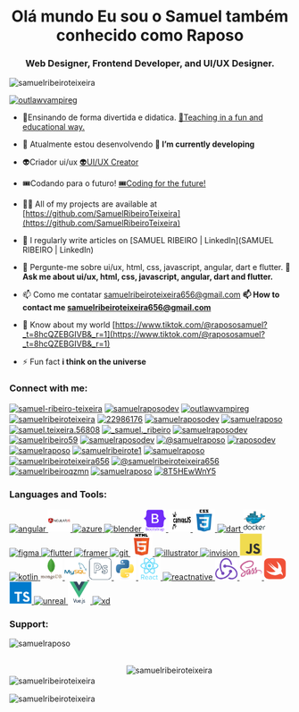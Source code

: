 <h1 align="center">Olá mundo Eu sou o Samuel também conhecido como Raposo</h1>
<h3 align="center">Web Designer, Frontend Developer, and UI/UX Designer.</h3>

<p align="left"> <img src="https://komarev.com/ghpvc/?username=samuelribeiroteixeira&label=Profile%20views&color=0e75b6&style=flat" alt="samuelribeiroteixeira" /> </p>

<p align="left"> <a href="https://twitter.com/outlawvampireg" target="blank"><img src="https://img.shields.io/twitter/follow/outlawvampireg?logo=twitter&style=for-the-badge" alt="outlawvampireg" /></a> </p>

- 🦊Ensinando de forma divertida e didatica. [🦊Teaching in a fun and educational way.](https://www.youtube.com/channel/UCCYeHPcSRMj4cE0f-rcvR1A)

- 🌱 Atualmente estou desenvolvendo **🌱 I’m currently developing**

- 👽Criador ui/ux [👽UI/UX Creator](https://www.behance.net/samuelribeiro59)

- 🎟️Codando para o futuro! [🎟️Coding for the future!](https://beacons.ai/samuelraposo)

- 👨‍💻 All of my projects are available at [https://github.com/SamuelRibeiroTeixeira](https://github.com/SamuelRibeiroTeixeira)

- 📝 I regularly write articles on [SAMUEL RIBEIRO | LinkedIn](SAMUEL RIBEIRO | LinkedIn)

- 💬 Pergunte-me sobre ui/ux, html, css, javascript, angular, dart e flutter. **💬 Ask me about ui/ux, html, css, javascript, angular, dart and flutter.**

- 📫 Como me contatar samuelribeiroteixeira656@gmail.com **📫 How to contact me samuelribeiroteixeira656@gmail.com**

- 📄 Know about my world [https://www.tiktok.com/@rapososamuel?_t=8hcQZEBGIVB&_r=1](https://www.tiktok.com/@rapososamuel?_t=8hcQZEBGIVB&_r=1)

- ⚡ Fun fact **i think on the universe**

<h3 align="left">Connect with me:</h3>
<p align="left">
<a href="https://codepen.io/samuel-ribeiro-teixeira" target="blank"><img align="center" src="https://raw.githubusercontent.com/rahuldkjain/github-profile-readme-generator/master/src/images/icons/Social/codepen.svg" alt="samuel-ribeiro-teixeira" height="30" width="40" /></a>
<a href="https://dev.to/samuelraposodev" target="blank"><img align="center" src="https://raw.githubusercontent.com/rahuldkjain/github-profile-readme-generator/master/src/images/icons/Social/devto.svg" alt="samuelraposodev" height="30" width="40" /></a>
<a href="https://twitter.com/outlawvampireg" target="blank"><img align="center" src="https://raw.githubusercontent.com/rahuldkjain/github-profile-readme-generator/master/src/images/icons/Social/twitter.svg" alt="outlawvampireg" height="30" width="40" /></a>
<a href="https://linkedin.com/in/samuelribeiroteixeira" target="blank"><img align="center" src="https://raw.githubusercontent.com/rahuldkjain/github-profile-readme-generator/master/src/images/icons/Social/linked-in-alt.svg" alt="samuelribeiroteixeira" height="30" width="40" /></a>
<a href="https://stackoverflow.com/users/22986176" target="blank"><img align="center" src="https://raw.githubusercontent.com/rahuldkjain/github-profile-readme-generator/master/src/images/icons/Social/stack-overflow.svg" alt="22986176" height="30" width="40" /></a>
<a href="https://codesandbox.com/samuelraposodev" target="blank"><img align="center" src="https://raw.githubusercontent.com/rahuldkjain/github-profile-readme-generator/master/src/images/icons/Social/codesandbox.svg" alt="samuelraposodev" height="30" width="40" /></a>
<a href="https://kaggle.com/samuelraposo" target="blank"><img align="center" src="https://raw.githubusercontent.com/rahuldkjain/github-profile-readme-generator/master/src/images/icons/Social/kaggle.svg" alt="samuelraposo" height="30" width="40" /></a>
<a href="https://fb.com/samuel.teixeira.56808" target="blank"><img align="center" src="https://raw.githubusercontent.com/rahuldkjain/github-profile-readme-generator/master/src/images/icons/Social/facebook.svg" alt="samuel.teixeira.56808" height="30" width="40" /></a>
<a href="https://instagram.com/_samuel._ribeiro" target="blank"><img align="center" src="https://raw.githubusercontent.com/rahuldkjain/github-profile-readme-generator/master/src/images/icons/Social/instagram.svg" alt="_samuel._ribeiro" height="30" width="40" /></a>
<a href="https://dribbble.com/samuelraposodev" target="blank"><img align="center" src="https://raw.githubusercontent.com/rahuldkjain/github-profile-readme-generator/master/src/images/icons/Social/dribbble.svg" alt="samuelraposodev" height="30" width="40" /></a>
<a href="https://www.behance.net/samuelribeiro59" target="blank"><img align="center" src="https://raw.githubusercontent.com/rahuldkjain/github-profile-readme-generator/master/src/images/icons/Social/behance.svg" alt="samuelribeiro59" height="30" width="40" /></a>
<a href="https://hashnode.com/samuelraposodev" target="blank"><img align="center" src="https://raw.githubusercontent.com/rahuldkjain/github-profile-readme-generator/master/src/images/icons/Social/hashnode.svg" alt="samuelraposodev" height="30" width="40" /></a>
<a href="https://medium.com/@samuelraposo" target="blank"><img align="center" src="https://raw.githubusercontent.com/rahuldkjain/github-profile-readme-generator/master/src/images/icons/Social/medium.svg" alt="@samuelraposo" height="30" width="40" /></a>
<a href="https://www.youtube.com/c/raposodev" target="blank"><img align="center" src="https://raw.githubusercontent.com/rahuldkjain/github-profile-readme-generator/master/src/images/icons/Social/youtube.svg" alt="raposodev" height="30" width="40" /></a>
<a href="https://www.codechef.com/users/samuelraposo" target="blank"><img align="center" src="https://cdn.jsdelivr.net/npm/simple-icons@3.1.0/icons/codechef.svg" alt="samuelraposo" height="30" width="40" /></a>
<a href="https://www.hackerrank.com/samuelribeirote1" target="blank"><img align="center" src="https://raw.githubusercontent.com/rahuldkjain/github-profile-readme-generator/master/src/images/icons/Social/hackerrank.svg" alt="samuelribeirote1" height="30" width="40" /></a>
<a href="https://codeforces.com/profile/samuelraposo" target="blank"><img align="center" src="https://raw.githubusercontent.com/rahuldkjain/github-profile-readme-generator/master/src/images/icons/Social/codeforces.svg" alt="samuelraposo" height="30" width="40" /></a>
<a href="https://www.leetcode.com/samuelribeiroteixeira656" target="blank"><img align="center" src="https://raw.githubusercontent.com/rahuldkjain/github-profile-readme-generator/master/src/images/icons/Social/leet-code.svg" alt="samuelribeiroteixeira656" height="30" width="40" /></a>
<a href="https://www.hackerearth.com/@samuelribeiroteixeira656" target="blank"><img align="center" src="https://raw.githubusercontent.com/rahuldkjain/github-profile-readme-generator/master/src/images/icons/Social/hackerearth.svg" alt="@samuelribeiroteixeira656" height="30" width="40" /></a>
<a href="https://auth.geeksforgeeks.org/user/samuelribeiroqzmn" target="blank"><img align="center" src="https://raw.githubusercontent.com/rahuldkjain/github-profile-readme-generator/master/src/images/icons/Social/geeks-for-geeks.svg" alt="samuelribeiroqzmn" height="30" width="40" /></a>
<a href="https://www.topcoder.com/members/samuelraposo" target="blank"><img align="center" src="https://raw.githubusercontent.com/rahuldkjain/github-profile-readme-generator/master/src/images/icons/Social/topcoder.svg" alt="samuelraposo" height="30" width="40" /></a>
<a href="https://discord.gg/8T5HEwWnY5" target="blank"><img align="center" src="https://raw.githubusercontent.com/rahuldkjain/github-profile-readme-generator/master/src/images/icons/Social/discord.svg" alt="8T5HEwWnY5" height="30" width="40" /></a>
</p>

<h3 align="left">Languages and Tools:</h3>
<p align="left"> <a href="https://angular.io" target="_blank" rel="noreferrer"> <img src="https://angular.io/assets/images/logos/angular/angular.svg" alt="angular" width="40" height="40"/> </a> <a href="https://angular.io" target="_blank" rel="noreferrer"> <img src="https://raw.githubusercontent.com/devicons/devicon/master/icons/angularjs/angularjs-original-wordmark.svg" alt="angularjs" width="40" height="40"/> </a> <a href="https://azure.microsoft.com/en-in/" target="_blank" rel="noreferrer"> <img src="https://www.vectorlogo.zone/logos/microsoft_azure/microsoft_azure-icon.svg" alt="azure" width="40" height="40"/> </a> <a href="https://www.blender.org/" target="_blank" rel="noreferrer"> <img src="https://download.blender.org/branding/community/blender_community_badge_white.svg" alt="blender" width="40" height="40"/> </a> <a href="https://getbootstrap.com" target="_blank" rel="noreferrer"> <img src="https://raw.githubusercontent.com/devicons/devicon/master/icons/bootstrap/bootstrap-plain-wordmark.svg" alt="bootstrap" width="40" height="40"/> </a> <a href="https://canvasjs.com" target="_blank" rel="noreferrer"> <img src="https://raw.githubusercontent.com/Hardik0307/Hardik0307/master/assets/canvasjs-charts.svg" alt="canvasjs" width="40" height="40"/> </a> <a href="https://www.w3schools.com/css/" target="_blank" rel="noreferrer"> <img src="https://raw.githubusercontent.com/devicons/devicon/master/icons/css3/css3-original-wordmark.svg" alt="css3" width="40" height="40"/> </a> <a href="https://dart.dev" target="_blank" rel="noreferrer"> <img src="https://www.vectorlogo.zone/logos/dartlang/dartlang-icon.svg" alt="dart" width="40" height="40"/> </a> <a href="https://www.docker.com/" target="_blank" rel="noreferrer"> <img src="https://raw.githubusercontent.com/devicons/devicon/master/icons/docker/docker-original-wordmark.svg" alt="docker" width="40" height="40"/> </a> <a href="https://www.figma.com/" target="_blank" rel="noreferrer"> <img src="https://www.vectorlogo.zone/logos/figma/figma-icon.svg" alt="figma" width="40" height="40"/> </a> <a href="https://flutter.dev" target="_blank" rel="noreferrer"> <img src="https://www.vectorlogo.zone/logos/flutterio/flutterio-icon.svg" alt="flutter" width="40" height="40"/> </a> <a href="https://www.framer.com/" target="_blank" rel="noreferrer"> <img src="https://www.vectorlogo.zone/logos/framer/framer-icon.svg" alt="framer" width="40" height="40"/> </a> <a href="https://git-scm.com/" target="_blank" rel="noreferrer"> <img src="https://www.vectorlogo.zone/logos/git-scm/git-scm-icon.svg" alt="git" width="40" height="40"/> </a> <a href="https://www.w3.org/html/" target="_blank" rel="noreferrer"> <img src="https://raw.githubusercontent.com/devicons/devicon/master/icons/html5/html5-original-wordmark.svg" alt="html5" width="40" height="40"/> </a> <a href="https://www.adobe.com/in/products/illustrator.html" target="_blank" rel="noreferrer"> <img src="https://www.vectorlogo.zone/logos/adobe_illustrator/adobe_illustrator-icon.svg" alt="illustrator" width="40" height="40"/> </a> <a href="https://www.invisionapp.com/" target="_blank" rel="noreferrer"> <img src="https://www.vectorlogo.zone/logos/invisionapp/invisionapp-icon.svg" alt="invision" width="40" height="40"/> </a> <a href="https://developer.mozilla.org/en-US/docs/Web/JavaScript" target="_blank" rel="noreferrer"> <img src="https://raw.githubusercontent.com/devicons/devicon/master/icons/javascript/javascript-original.svg" alt="javascript" width="40" height="40"/> </a> <a href="https://kotlinlang.org" target="_blank" rel="noreferrer"> <img src="https://www.vectorlogo.zone/logos/kotlinlang/kotlinlang-icon.svg" alt="kotlin" width="40" height="40"/> </a> <a href="https://www.mongodb.com/" target="_blank" rel="noreferrer"> <img src="https://raw.githubusercontent.com/devicons/devicon/master/icons/mongodb/mongodb-original-wordmark.svg" alt="mongodb" width="40" height="40"/> </a> <a href="https://www.mysql.com/" target="_blank" rel="noreferrer"> <img src="https://raw.githubusercontent.com/devicons/devicon/master/icons/mysql/mysql-original-wordmark.svg" alt="mysql" width="40" height="40"/> </a> <a href="https://www.photoshop.com/en" target="_blank" rel="noreferrer"> <img src="https://raw.githubusercontent.com/devicons/devicon/master/icons/photoshop/photoshop-line.svg" alt="photoshop" width="40" height="40"/> </a> <a href="https://www.python.org" target="_blank" rel="noreferrer"> <img src="https://raw.githubusercontent.com/devicons/devicon/master/icons/python/python-original.svg" alt="python" width="40" height="40"/> </a> <a href="https://reactjs.org/" target="_blank" rel="noreferrer"> <img src="https://raw.githubusercontent.com/devicons/devicon/master/icons/react/react-original-wordmark.svg" alt="react" width="40" height="40"/> </a> <a href="https://reactnative.dev/" target="_blank" rel="noreferrer"> <img src="https://reactnative.dev/img/header_logo.svg" alt="reactnative" width="40" height="40"/> </a> <a href="https://redux.js.org" target="_blank" rel="noreferrer"> <img src="https://raw.githubusercontent.com/devicons/devicon/master/icons/redux/redux-original.svg" alt="redux" width="40" height="40"/> </a> <a href="https://sass-lang.com" target="_blank" rel="noreferrer"> <img src="https://raw.githubusercontent.com/devicons/devicon/master/icons/sass/sass-original.svg" alt="sass" width="40" height="40"/> </a> <a href="https://developer.apple.com/swift/" target="_blank" rel="noreferrer"> <img src="https://raw.githubusercontent.com/devicons/devicon/master/icons/swift/swift-original.svg" alt="swift" width="40" height="40"/> </a> <a href="https://www.typescriptlang.org/" target="_blank" rel="noreferrer"> <img src="https://raw.githubusercontent.com/devicons/devicon/master/icons/typescript/typescript-original.svg" alt="typescript" width="40" height="40"/> </a> <a href="https://unrealengine.com/" target="_blank" rel="noreferrer"> <img src="https://raw.githubusercontent.com/kenangundogan/fontisto/036b7eca71aab1bef8e6a0518f7329f13ed62f6b/icons/svg/brand/unreal-engine.svg" alt="unreal" width="40" height="40"/> </a> <a href="https://vuejs.org/" target="_blank" rel="noreferrer"> <img src="https://raw.githubusercontent.com/devicons/devicon/master/icons/vuejs/vuejs-original-wordmark.svg" alt="vuejs" width="40" height="40"/> </a> <a href="https://www.adobe.com/products/xd.html" target="_blank" rel="noreferrer"> <img src="https://cdn.worldvectorlogo.com/logos/adobe-xd.svg" alt="xd" width="40" height="40"/> </a> </p>

<h3 align="left">Support:</h3>
<p><a href="https://www.buymeacoffee.com/samuelraposo"> <img align="left" src="https://cdn.buymeacoffee.com/buttons/v2/default-yellow.png" height="50" width="210" alt="samuelraposo" /></a></p><br><br>

<p><img align="left" src="https://github-readme-stats.vercel.app/api/top-langs?username=samuelribeiroteixeira&show_icons=true&locale=en&layout=compact" alt="samuelribeiroteixeira" /></p>

<p>&nbsp;<img align="center" src="https://github-readme-stats.vercel.app/api?username=samuelribeiroteixeira&show_icons=true&locale=en" alt="samuelribeiroteixeira" /></p>

<p><img align="center" src="https://github-readme-streak-stats.herokuapp.com/?user=samuelribeiroteixeira&" alt="samuelribeiroteixeira" /></p>
